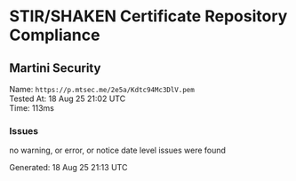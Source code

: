 # STIR/SHAKEN Certificate Repository Compliance

## Martini Security

Name: `https://p.mtsec.me/2e5a/Kdtc94Mc3DlV.pem`\
Tested At: 18 Aug 25 21:02 UTC\
Time: 113ms

### Issues

no warning, or error, or notice date level issues were found

Generated: 18 Aug 25 21:13 UTC